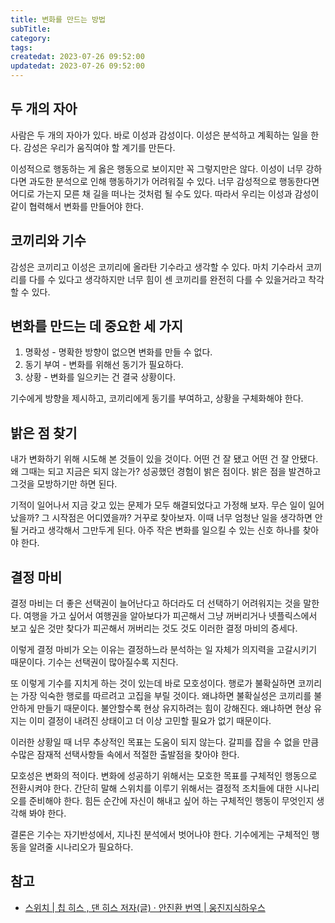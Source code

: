 ```yaml
---
title: 변화를 만드는 방법
subTitle:
category:
tags:
createdat: 2023-07-26 09:52:00
updatedat: 2023-07-26 09:52:00
---
```


## 두 개의 자아

사람은 두 개의 자아가 있다. 바로 이성과 감성이다. 이성은 분석하고 계획하는 일을
한다. 감성은 우리가 움직여야 할 계기를 만든다.  

이성적으로 행동하는 게 옳은 행동으로 보이지만 꼭 그렇지만은 않다. 이성이 너무
강하다면 과도한 분석으로 인해 행동하기가 어려워질 수 있다. 너무 감성적으로
행동한다면 어디로 가는지 모른 채 길을 떠나는 것처럼 될 수도 있다. 따라서 우리는 이성과 감성이 같이 협력해서 변화를 만들어야 한다.

## 코끼리와 기수

감성은 코끼리고 이성은 코끼리에 올라탄 기수라고 생각할 수 있다. 마치 기수라서
코끼리를 다를 수 있다고 생각하지만 너무 힘이 센 코끼리를 완전히 다를 수
있을거라고 착각할 수 있다.

## 변화를 만드는 데 중요한 세 가지

1. 명확성 - 명확한 방향이 없으면 변화를 만들 수 없다.
2. 동기 부여 - 변화를 위해선 동기가 필요하다.
3. 상황 - 변화를 일으키는 건 결국 상황이다.

기수에게 방향을 제시하고, 코끼리에게 동기를 부여하고, 상황을 구체화해야 한다.

## 밝은 점 찾기

내가 변화하기 위해 시도해 본 것들이 있을 것이다. 어떤 건 잘 됐고 어떤 건 잘 안됐다. 왜 그때는 되고 지금은 되지 않는가? 성공했던 경험이 밝은 점이다. 밝은
점을 발견하고 그것을 모방하기만 하면 된다.  

기적이 일어나서 지금 갖고 있는 문제가 모두 해결되었다고 가정해 보자. 무슨 일이
일어났을까? 그 시작점은 어디였을까? 거꾸로 찾아보자. 이때 너무 엄청난 일을
생각하면 안 될 거라고 생각해서 그만두게 된다. 아주 작은 변화를 일으킬 수 있는 신호
하나를 찾아야 한다.

## 결정 마비

결정 마비는 더 좋은 선택권이 늘어난다고 하더라도 더 선택하기 어려워지는 것을
말한다. 여행을 가고 싶어서 여행권을 알아보다가 피곤해서 그냥 꺼버리거나
넷플릭스에서 보고 싶은 것만 찾다가 피곤해서 꺼버리는 것도 것도 이러한 결정
마비의 증세다.  

이렇게 결정 마비가 오는 이유는 결정하느라 분석하는 일 자체가 의지력을 고갈시키기
때문이다. 기수는 선택권이 많아질수록 지친다.  

또 이렇게 기수를 지치게 하는 것이 있는데 바로 모호성이다. 행로가 불확실하면
코끼리는 가장 익숙한 행로를 따르려고 고집을 부릴 것이다. 왜냐하면 불확실성은
코끼리를 불안하게 만들기 때문이다. 불안할수록 현상 유지하려는 힘이 강해진다.
왜냐하면 현상 유지는 이미 결정이 내려진 상태이고 더 이상 고민할 필요가 없기
때문이다.  

이러한 상황일 때 너무 추상적인 목표는 도움이 되지 않는다. 갈피를 잡을 수 없을
만큼 수많은 잠재적 선택사항들 속에서 적절한 출발점을 찾아야 한다.  

모호성은 변화의 적이다. 변화에 성공하기 위해서는 모호한 목표를 구체적인 행동으로
전환시켜야 한다. 간단히 말해 스위치를 이루기 위해서는 결정적 조치들에 대한
시나리오를 준비해야 한다. 힘든 순간에 자신이 해내고 싶어 하는 구체적인 행동이
무엇인지 생각해 봐야 한다.  

결론은 기수는 자기반성에서, 지나친 분석에서 벗어나야 한다. 기수에게는 구체적인
행동을 알려줄 시나리오가 필요하다.

## 참고

- [스위치 \| 칩 히스 , 댄 히스 저자(글) · 안진환 번역 \| 웅진지식하우스](https://product.kyobobook.co.kr/detail/S000000404550)
